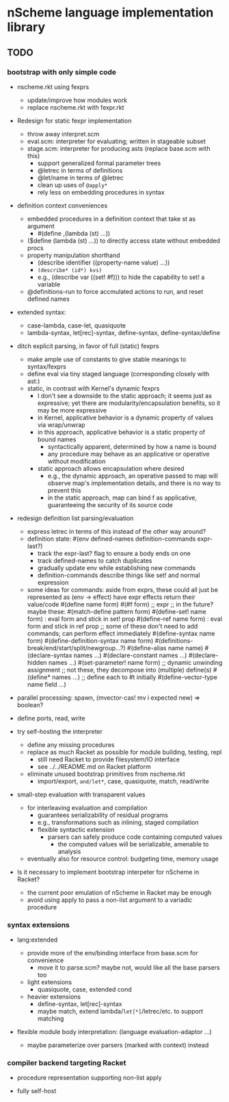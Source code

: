 # nScheme language implementation library

## TODO

### bootstrap with only simple code

* nscheme.rkt using fexprs
  * update/improve how modules work
  * replace nscheme.rkt with fexpr.rkt

* Redesign for static fexpr implementation
  * throw away interpret.scm
  * eval.scm: interpreter for evaluating; written in stageable subset
  * stage.scm: interpreter for producing asts (replace base.scm with this)
    * support generalized formal parameter trees
    * @letrec in terms of definitions
    * @let/name in terms of @letrec
    * clean up uses of `@apply*`
    * rely less on embedding procedures in syntax

* definition context conveniences
  * embedded procedures in a definition context that take st as argument
    * #(define ,(lambda (st) ...))
  * ($define (lambda (st) ...)) to directly access state without embedded procs
  * property manipulation shorthand
    * (describe identifier ((property-name value) ...))
    * `(describe* (id*) kvs)`
    * e.g., (describe var ((set! #f))) to hide the capability to set! a variable
  * @definitions-run to force accmulated actions to run, and reset defined names

* extended syntax:
  * case-lambda, case-let, quasiquote
  * lambda-syntax, let[rec]-syntax, define-syntax, define-syntax/define

* ditch explicit parsing, in favor of full (static) fexprs
  * make ample use of constants to give stable meanings to syntax/fexprs
  * define eval via tiny staged language (corresponding closely with ast:)
  * static, in contrast with Kernel's dynamic fexprs
    * I don't see a downside to the static approach; it seems just as expressive;
      yet there are modularity/encapsulation benefits, so it may be more expressive
    * in Kernel, applicative behavior is a dynamic property of values via wrap/unwrap
    * in this approach, applicative behavior is a static property of bound names
      * syntactically apparent, determined by how a name is bound
      * any procedure may behave as an applicative or operative without modification
    * static approach allows encapsulation where desired
      * e.g., the dynamic approach, an operative passed to map will observe
        map's implementation details, and there is no way to prevent this
      * in the static approach, map can bind f as applicative, guaranteeing
        the security of its source code

* redesign definition list parsing/evaluation
  * express letrec in terms of this instead of the other way around?
  * definition state: #(env defined-names definition-commands expr-last?)
    * track the expr-last? flag to ensure a body ends on one
    * track defined-names to catch duplicates
    * gradually update env while establishing new commands
    * definition-commands describe things like set! and normal expression
  * some ideas for commands:
    aside from exprs, these could all just be represented as (env -> effect)
    have expr effects return their value/code
    #(define name form)
    #(#f form)  ;; expr
    ;; in the future? maybe these:
    #(match-define pattern form)
    #(define-set! name form) : eval form and stick in set! prop
    #(define-ref  name form) : eval form and stick in ref prop
    ;; some of these don't need to add commands; can perform effect immediately
    #(define-syntax name form)
    #(define-definition-syntax name form)
    #(definitions-break/end/start/split/newgroup...?)
    #(define-alias name name)
    #(declare-syntax names ...)
    #(declare-constant names ...)
    #(declare-hidden names ...)
    #(set-parameter! name form)  ;; dynamic unwinding assignment
    ;; not these, they decompose into (multiple) define(s)
    #(define* names ...) ;; define each to #t initially
    #(define-vector-type name field ...)


* parallel processing: spawn, (mvector-cas! mv i expected new) => boolean?

* define ports, read, write

* try self-hosting the interpreter
  * define any missing procedures
  * replace as much Racket as possible for module building, testing, repl
    * still need Racket to provide filesystem/IO interface
    * see ../../README.md on Racket platform
  * eliminate unused bootstrap primitives from nscheme.rkt
    * import/export, `and/let*`, case, quasiquote, match, read/write

* small-step evaluation with transparent values
  * for interleaving evaluation and compilation
    * guarantees serializability of residual programs
    * e.g., transformations such as inlining, staged compilation
    * flexible syntactic extension
      * parsers can safely produce code containing computed values
        * the computed values will be serializable, amenable to analysis
  * eventually also for resource control: budgeting time, memory usage

* Is it necessary to implement bootstrap interpeter for nScheme in Racket?
  * the current poor emulation of nScheme in Racket may be enough
  * avoid using apply to pass a non-list argument to a variadic procedure


### syntax extensions

* lang:extended
  * provide more of the env/binding interface from base.scm for convenience
    * move it to parse.scm?  maybe not, would like all the base parsers too
  * light extensions
    * quasiquote, case, extended cond
  * heavier extensions
    * define-syntax, let[rec]-syntax
    * maybe match, extend lambda/`let[*]`/letrec/etc. to support matching

* flexible module body interpretation: (language evaluation-adaptor ...)
  * maybe parameterize over parsers (marked with context) instead


### compiler backend targeting Racket

* procedure representation supporting non-list apply

* fully self-host
